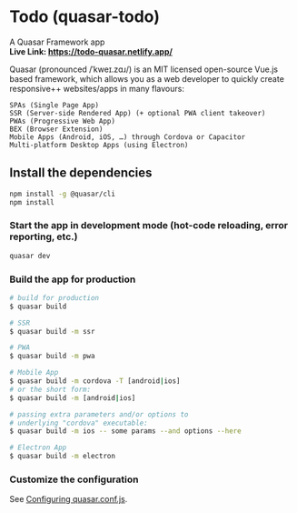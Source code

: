 # Todo (quasar-todo)

A Quasar Framework app   
**Live Link: https://todo-quasar.netlify.app/**    
  
Quasar (pronounced /ˈkweɪ.zɑɹ/) is an MIT licensed open-source Vue.js based framework, which allows you as a web developer to quickly create responsive++ websites/apps in many flavours:

    SPAs (Single Page App)
    SSR (Server-side Rendered App) (+ optional PWA client takeover)
    PWAs (Progressive Web App)
    BEX (Browser Extension)
    Mobile Apps (Android, iOS, …) through Cordova or Capacitor
    Multi-platform Desktop Apps (using Electron)

## Install the dependencies
```bash
npm install -g @quasar/cli
npm install
```

### Start the app in development mode (hot-code reloading, error reporting, etc.)
```bash
quasar dev
```


### Build the app for production
```bash
# build for production
$ quasar build

# SSR
$ quasar build -m ssr

# PWA
$ quasar build -m pwa

# Mobile App
$ quasar build -m cordova -T [android|ios]
# or the short form:
$ quasar build -m [android|ios]

# passing extra parameters and/or options to
# underlying "cordova" executable:
$ quasar build -m ios -- some params --and options --here

# Electron App
$ quasar build -m electron
```

### Customize the configuration
See [Configuring quasar.conf.js](https://quasar.dev/quasar-cli/quasar-conf-js).
